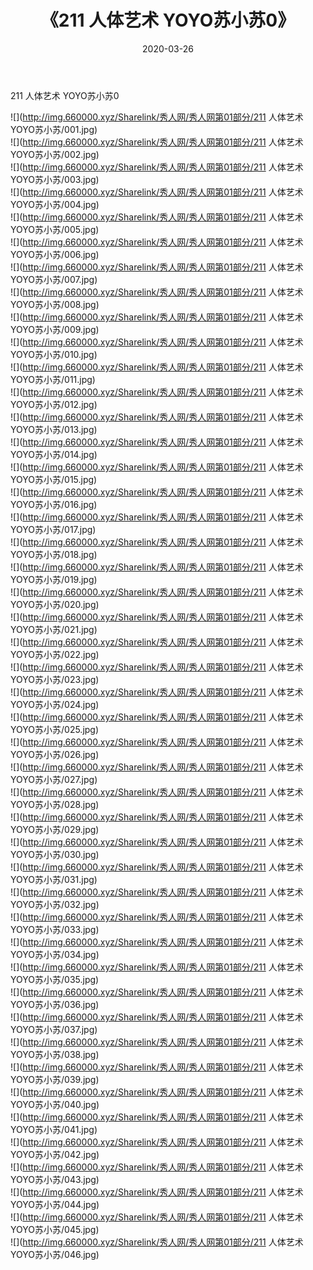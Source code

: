 ﻿---
layout: post
title:  《211 人体艺术 YOYO苏小苏0》
date:   2020-03-26
img: http://img.660000.xyz/Sharelink/秀人网/秀人网第01部分/211 人体艺术 YOYO苏小苏0/000.jpg
categories: [美女, 清纯, 唯美]
---

211 人体艺术 YOYO苏小苏0

  ![](http://img.660000.xyz/Sharelink/秀人网/秀人网第01部分/211 人体艺术 YOYO苏小苏/001.jpg) <br> ![](http://img.660000.xyz/Sharelink/秀人网/秀人网第01部分/211 人体艺术 YOYO苏小苏/002.jpg) <br> ![](http://img.660000.xyz/Sharelink/秀人网/秀人网第01部分/211 人体艺术 YOYO苏小苏/003.jpg) <br> ![](http://img.660000.xyz/Sharelink/秀人网/秀人网第01部分/211 人体艺术 YOYO苏小苏/004.jpg) <br> ![](http://img.660000.xyz/Sharelink/秀人网/秀人网第01部分/211 人体艺术 YOYO苏小苏/005.jpg) <br> ![](http://img.660000.xyz/Sharelink/秀人网/秀人网第01部分/211 人体艺术 YOYO苏小苏/006.jpg) <br> ![](http://img.660000.xyz/Sharelink/秀人网/秀人网第01部分/211 人体艺术 YOYO苏小苏/007.jpg) <br> ![](http://img.660000.xyz/Sharelink/秀人网/秀人网第01部分/211 人体艺术 YOYO苏小苏/008.jpg) <br> ![](http://img.660000.xyz/Sharelink/秀人网/秀人网第01部分/211 人体艺术 YOYO苏小苏/009.jpg) <br> ![](http://img.660000.xyz/Sharelink/秀人网/秀人网第01部分/211 人体艺术 YOYO苏小苏/010.jpg) <br> ![](http://img.660000.xyz/Sharelink/秀人网/秀人网第01部分/211 人体艺术 YOYO苏小苏/011.jpg) <br> ![](http://img.660000.xyz/Sharelink/秀人网/秀人网第01部分/211 人体艺术 YOYO苏小苏/012.jpg) <br> ![](http://img.660000.xyz/Sharelink/秀人网/秀人网第01部分/211 人体艺术 YOYO苏小苏/013.jpg) <br> ![](http://img.660000.xyz/Sharelink/秀人网/秀人网第01部分/211 人体艺术 YOYO苏小苏/014.jpg) <br> ![](http://img.660000.xyz/Sharelink/秀人网/秀人网第01部分/211 人体艺术 YOYO苏小苏/015.jpg) <br> ![](http://img.660000.xyz/Sharelink/秀人网/秀人网第01部分/211 人体艺术 YOYO苏小苏/016.jpg) <br> ![](http://img.660000.xyz/Sharelink/秀人网/秀人网第01部分/211 人体艺术 YOYO苏小苏/017.jpg) <br> ![](http://img.660000.xyz/Sharelink/秀人网/秀人网第01部分/211 人体艺术 YOYO苏小苏/018.jpg) <br> ![](http://img.660000.xyz/Sharelink/秀人网/秀人网第01部分/211 人体艺术 YOYO苏小苏/019.jpg) <br> ![](http://img.660000.xyz/Sharelink/秀人网/秀人网第01部分/211 人体艺术 YOYO苏小苏/020.jpg) <br> ![](http://img.660000.xyz/Sharelink/秀人网/秀人网第01部分/211 人体艺术 YOYO苏小苏/021.jpg) <br> ![](http://img.660000.xyz/Sharelink/秀人网/秀人网第01部分/211 人体艺术 YOYO苏小苏/022.jpg) <br> ![](http://img.660000.xyz/Sharelink/秀人网/秀人网第01部分/211 人体艺术 YOYO苏小苏/023.jpg) <br> ![](http://img.660000.xyz/Sharelink/秀人网/秀人网第01部分/211 人体艺术 YOYO苏小苏/024.jpg) <br> ![](http://img.660000.xyz/Sharelink/秀人网/秀人网第01部分/211 人体艺术 YOYO苏小苏/025.jpg) <br> ![](http://img.660000.xyz/Sharelink/秀人网/秀人网第01部分/211 人体艺术 YOYO苏小苏/026.jpg) <br> ![](http://img.660000.xyz/Sharelink/秀人网/秀人网第01部分/211 人体艺术 YOYO苏小苏/027.jpg) <br> ![](http://img.660000.xyz/Sharelink/秀人网/秀人网第01部分/211 人体艺术 YOYO苏小苏/028.jpg) <br> ![](http://img.660000.xyz/Sharelink/秀人网/秀人网第01部分/211 人体艺术 YOYO苏小苏/029.jpg) <br> ![](http://img.660000.xyz/Sharelink/秀人网/秀人网第01部分/211 人体艺术 YOYO苏小苏/030.jpg) <br> ![](http://img.660000.xyz/Sharelink/秀人网/秀人网第01部分/211 人体艺术 YOYO苏小苏/031.jpg) <br> ![](http://img.660000.xyz/Sharelink/秀人网/秀人网第01部分/211 人体艺术 YOYO苏小苏/032.jpg) <br> ![](http://img.660000.xyz/Sharelink/秀人网/秀人网第01部分/211 人体艺术 YOYO苏小苏/033.jpg) <br> ![](http://img.660000.xyz/Sharelink/秀人网/秀人网第01部分/211 人体艺术 YOYO苏小苏/034.jpg) <br> ![](http://img.660000.xyz/Sharelink/秀人网/秀人网第01部分/211 人体艺术 YOYO苏小苏/035.jpg) <br> ![](http://img.660000.xyz/Sharelink/秀人网/秀人网第01部分/211 人体艺术 YOYO苏小苏/036.jpg) <br> ![](http://img.660000.xyz/Sharelink/秀人网/秀人网第01部分/211 人体艺术 YOYO苏小苏/037.jpg) <br> ![](http://img.660000.xyz/Sharelink/秀人网/秀人网第01部分/211 人体艺术 YOYO苏小苏/038.jpg) <br> ![](http://img.660000.xyz/Sharelink/秀人网/秀人网第01部分/211 人体艺术 YOYO苏小苏/039.jpg) <br> ![](http://img.660000.xyz/Sharelink/秀人网/秀人网第01部分/211 人体艺术 YOYO苏小苏/040.jpg) <br> ![](http://img.660000.xyz/Sharelink/秀人网/秀人网第01部分/211 人体艺术 YOYO苏小苏/041.jpg) <br> ![](http://img.660000.xyz/Sharelink/秀人网/秀人网第01部分/211 人体艺术 YOYO苏小苏/042.jpg) <br> ![](http://img.660000.xyz/Sharelink/秀人网/秀人网第01部分/211 人体艺术 YOYO苏小苏/043.jpg) <br> ![](http://img.660000.xyz/Sharelink/秀人网/秀人网第01部分/211 人体艺术 YOYO苏小苏/044.jpg) <br> ![](http://img.660000.xyz/Sharelink/秀人网/秀人网第01部分/211 人体艺术 YOYO苏小苏/045.jpg) <br> ![](http://img.660000.xyz/Sharelink/秀人网/秀人网第01部分/211 人体艺术 YOYO苏小苏/046.jpg) <br>